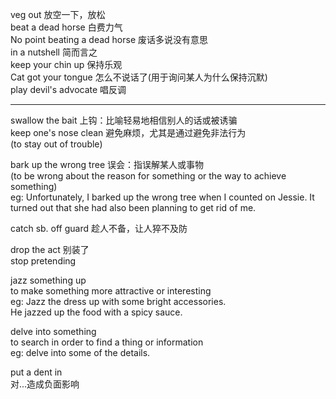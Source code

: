 veg out 放空一下，放松 <br>
beat a dead horse 白费力气 <br>
No point beating a dead horse 废话多说没有意思 <br>
in a nutshell 简而言之 <br>
keep your chin up 保持乐观 <br>
Cat got your tongue 怎么不说话了(用于询问某人为什么保持沉默) <br>
play devil's advocate 唱反调 <br>

<hr>


swallow the bait 上钩：比喻轻易地相信别人的话或被诱骗 <br>
keep one's nose clean 避免麻烦，尤其是通过避免非法行为 <br>
(to stay out of trouble) <br>

bark up the wrong tree 误会：指误解某人或事物 <br>
(to be wrong about the reason for something or the way to achieve something) <br>
eg: Unfortunately, I barked up the wrong tree when I counted on Jessie. It turned out that she had also been planning to get rid of me. <br>

catch sb. off guard 趁人不备，让人猝不及防 <br>

drop the act 别装了 <br>
stop pretending 

jazz something up <br>
to make something more attractive or interesting <br>
eg: Jazz the dress up with some bright accessories. <br>
He jazzed up the food with a spicy sauce.

delve into something <br>
to search in order to find a thing or information <br>
eg: delve into some of the details. <br>


put a dent in <br>
对...造成负面影响 <br>